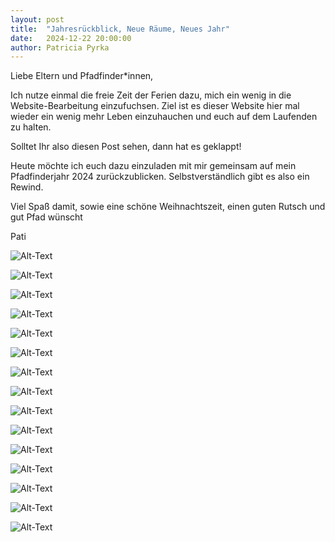 ```yaml
---
layout: post
title:  "Jahresrückblick, Neue Räume, Neues Jahr"
date:   2024-12-22 20:00:00
author: Patricia Pyrka
---
```


Liebe Eltern und Pfadfinder*innen, 

Ich nutze einmal die freie Zeit der Ferien dazu, mich ein wenig in die Website-Bearbeitung einzufuchsen. 
Ziel ist es dieser Website hier mal wieder ein wenig mehr Leben einzuhauchen und euch auf dem Laufenden zu halten.

Solltet Ihr also diesen Post sehen, dann hat es geklappt!



Heute möchte ich euch dazu einzuladen mit mir gemeinsam auf mein Pfadfinderjahr 2024 zurückzublicken. 
Selbstverständlich gibt es also ein Rewind.

Viel Spaß damit, sowie eine schöne Weihnachtszeit, einen guten Rutsch und gut Pfad wünscht

Pati

![Alt-Text](/assets/img/Rewind1.PNG)

![Alt-Text](/assets/img/Rewind2.PNG)

![Alt-Text](/assets/img/Rewind3.PNG)

![Alt-Text](/assets/img/Rewind4.PNG)

![Alt-Text](/assets/img/Rewind5.PNG)

![Alt-Text](/assets/img/Rewind6.PNG)

![Alt-Text](/assets/img/Rewind7.PNG)

![Alt-Text](/assets/img/Rewind8.PNG)

![Alt-Text](/assets/img/Rewind9.PNG)

![Alt-Text](/assets/img/Rewind10.PNG)

![Alt-Text](/assets/img/Rewind11.PNG)

![Alt-Text](/assets/img/Rewind12.PNG)

![Alt-Text](/assets/img/Rewind13.PNG)

![Alt-Text](/assets/img/Rewind14.PNG)

![Alt-Text](/assets/img/Rewind15.PNG)
